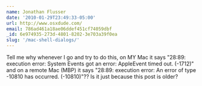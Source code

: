 ```yaml
---
name: Jonathan Flusser
date: '2010-01-29T23:49:33-05:00'
url: http://www.osxdude.com/
email: 786ad461a18ae06ddef451cf74059dbf
_id: 6e974935-273d-4801-8202-3e703a39f0ea
slug: '/mac-shell-dialogs/'
---
```


Tell me why whenever I go and try to do this, on MY Mac it says "28:89:
execution error: System Events got an error: AppleEvent timed out. (-1712)"
and on a remote Mac (MBP) it says "28:89: execution error: An error of type
-10810 has occurred. (-10810)"?? Is it just because this post is older?
